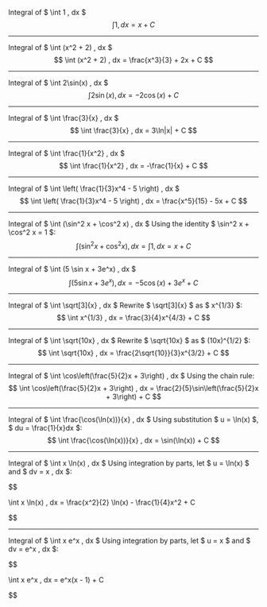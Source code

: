 Integral of $ \int 1 , dx $
$$
\int 1 , dx = x + C
$$

---

Integral of $ \int (x^2 + 2) , dx $
$$
\int (x^2 + 2) , dx = \frac{x^3}{3} + 2x + C
$$

---

Integral of $ \int 2\sin(x) , dx $
$$
\int 2\sin(x) , dx = -2\cos(x) + C
$$

---

Integral of $ \int \frac{3}{x} , dx $
$$
\int \frac{3}{x} , dx = 3\ln|x| + C
$$

---

Integral of $ \int \frac{1}{x^2} , dx $
$$
\int \frac{1}{x^2} , dx = -\frac{1}{x} + C
$$

---

Integral of $ \int \left( \frac{1}{3}x^4 - 5 \right) , dx $
$$
\int \left( \frac{1}{3}x^4 - 5 \right) , dx = \frac{x^5}{15} - 5x + C
$$

---

Integral of $ \int (\sin^2 x + \cos^2 x) , dx $
Using the identity $ \sin^2 x + \cos^2 x = 1 $:
$$
\int (\sin^2 x + \cos^2 x) , dx = \int 1 , dx = x + C
$$

---

Integral of $ \int (5 \sin x + 3e^x) , dx $
$$
\int (5 \sin x + 3e^x) , dx = -5\cos(x) + 3e^x + C
$$

---

Integral of $ \int \sqrt[3]{x} , dx $
Rewrite $ \sqrt[3]{x} $ as $ x^{1/3} $:
$$
\int x^{1/3} , dx = \frac{3}{4}x^{4/3} + C
$$

---

Integral of $ \int \sqrt{10x} , dx $
Rewrite $ \sqrt{10x} $ as $ (10x)^{1/2} $:
$$
\int \sqrt{10x} , dx = \frac{2\sqrt{10}}{3}x^{3/2} + C
$$

---

Integral of $ \int \cos\left(\frac{5}{2}x + 3\right) , dx $
Using the chain rule:
$$
\int \cos\left(\frac{5}{2}x + 3\right) , dx = \frac{2}{5}\sin\left(\frac{5}{2}x + 3\right) + C
$$

---

Integral of $ \int \frac{\cos(\ln(x))}{x} , dx $
Using substitution $ u = \ln(x) $, $ du = \frac{1}{x}dx $:
$$
\int \frac{\cos(\ln(x))}{x} , dx = \sin(\ln(x)) + C
$$

---

Integral of $ \int x \ln(x) , dx $
Using integration by parts, let $ u = \ln(x) $ and $ dv = x , dx $:

$$

\int x \ln(x) , dx = \frac{x^2}{2} \ln(x) - \frac{1}{4}x^2 + C

$$

---

Integral of $ \int x e^x , dx $
Using integration by parts, let $ u = x $ and $ dv = e^x , dx $:

$$

\int x e^x , dx = e^x(x - 1) + C

$$